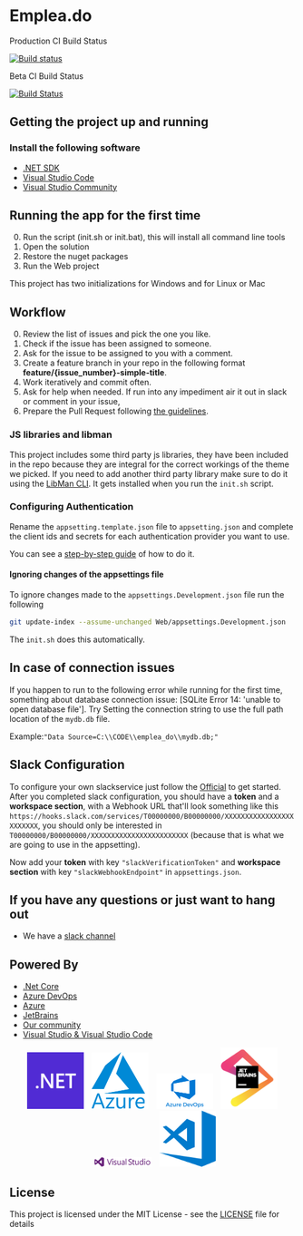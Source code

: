 # Emplea.do

Production CI Build Status

[![Build status](https://dev.azure.com/megsoft/EmpleaDo%20Build%20System/_apis/build/status/Emplea.do%20Production/emplea.do%20-%20CI%20Build%20Prod)](https://dev.azure.com/megsoft/EmpleaDo%20Build%20System/_build/latest?definitionId=30)

Beta CI Build Status

[![Build Status](https://dev.azure.com/megsoft/EmpleaDo%20Build%20System/_apis/build/status/Emplea.Do%20Beta/beta.emplea.do%20-%20PR%20Builds?branchName=development)](https://dev.azure.com/megsoft/EmpleaDo%20Build%20System/_build/latest?definitionId=26&branchName=development)

## Getting the project up and running

### Install the following software

- [.NET SDK](https://dotnet.microsoft.com/download)
- [Visual Studio Code](https://code.visualstudio.com)
- [Visual Studio Community](https://visualstudio.microsoft.com/es/vs/)

## Running the app for the first time

0. Run the script (init.sh or init.bat), this will install all command line tools
1. Open the solution
2. Restore the nuget packages
3. Run the Web project

This project has two initializations for Windows and for Linux or Mac

## Workflow

0. Review the list of issues and pick the one you like.
1. Check if the issue has been assigned to someone.
2. Ask for the issue to be assigned to you with a comment.
3. Create a feature branch in your repo in the following format **feature/{issue_number}-simple-title**.
4. Work iteratively and commit often.
5. Ask for help when needed. If run into any impediment air it out in slack or comment in your issue,
6. Prepare the Pull Request following [the guidelines](https://github.com/developersdo/emplea_do/blob/development/.github/pull_request_template.md).

### JS libraries and libman

This project includes some third party js libraries, they have been included in the repo because they are integral for the correct workings of the theme we picked.
If you need to add another third party library make sure to do it using the [LibMan CLI](https://docs.microsoft.com/en-us/aspnet/core/client-side/libman/libman-cli?view=aspnetcore-2.2#installation).
It gets installed when you run the `init.sh` script.

### Configuring Authentication

Rename the `appsetting.template.json` file to `appsetting.json` and complete the client ids and secrets for each authentication provider you want to use.

You can see a [step-by-step guide](docs/Authentication.md) of how to do it.

#### Ignoring changes of the appsettings file

To ignore changes made to the `appsettings.Development.json` file run the following

```sh
git update-index --assume-unchanged Web/appsettings.Development.json
```

The `init.sh` does this automatically.

## In case of connection issues

If you happen to run to the following error while running for the first time, something about database connection issue: [SQLite Error 14: 'unable to open database file']. Try Setting the connection string to use the full path location of the `mydb.db` file.

Example:`"Data Source=C:\\CODE\\emplea_do\\mydb.db;"`

## Slack Configuration

To configure your own slackservice just follow the [Official](https://api.slack.com/messaging/webhooks#getting_started) to get started. After you completed slack configuration, you should have a **token** and a **workspace section**, with a Webhook URL that'll look something like this `https://hooks.slack.com/services/T00000000/B00000000/XXXXXXXXXXXXXXXXXXXXXXXX`, you should only be interested in `T00000000/B00000000/XXXXXXXXXXXXXXXXXXXXXXXX` (because that is what we are going to use in the appsetting).

Now add your **token** with key `"slackVerificationToken"` and **workspace section** with key `"slackWebhookEndpoint"` in `appsettings.json`.

## If you have any questions or just want to hang out

- We have a [slack channel](https://join.slack.com/t/empleado/shared_invite/zt-g630paqe-KNb0DctptHqH6Ch~zDdGog)

## Powered By

- [.Net Core](https://www.microsoft.com/net/learn/get-started/)
- [Azure DevOps](https://azure.microsoft.com/en-us/services/devops/)
- [Azure](https://azure.com)
- [JetBrains](https://www.jetbrains.com/?from=emplea.do)
- [Our community](https://github.com/Emplea-do/emplea_do/graphs/contributors)
- [Visual Studio & Visual Studio Code](https://visualstudio.microsoft.com/)

<div align="center">
  <img src="docs/images/poweredbylogos/dotnet.svg" width="100" alt=".Net"/>
  <img src="docs/images/poweredbylogos/azure.png" width="100" alt="Azure" style="margin-left:10px;"/>
  <img src="docs/images/poweredbylogos/azuredevops.png" width="100" alt="Azure devops" style="margin-left:10px;"/>
  <img src="docs/images/poweredbylogos/jetbrains.png" width="100" alt="Jetbrains" style="margin-left:10px;"/>
  <img src="docs/images/poweredbylogos/visualstudio.png" width="100" alt="Visual Studio" style="margin-left:10px;"/>
  <img src="docs/images/poweredbylogos/visualstudiocode.svg" width="100" alt="Visual Studio Code" style="margin-left:10px;"/>
</div>

## License

This project is licensed under the MIT License - see the [LICENSE](./LICENSE) file for details
